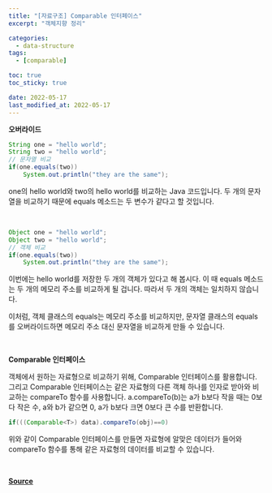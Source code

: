 ```yaml
---
title: "[자료구조] Comparable 인터페이스"
excerpt: "객체지향 정리"

categories:
  - data-structure
tags:
  - [comparable]

toc: true
toc_sticky: true

date: 2022-05-17
last_modified_at: 2022-05-17
---
```


**오버라이드**

```java
String one = "hello world";
String two = "hello world";
// 문자열 비교
if(one.equals(two))
	System.out.println("they are the same");
```
one의 hello world와 two의 hello world를 비교하는 Java 코드입니다. 두 개의 문자열을 비교하기 때문에 equals 메소드는 두 변수가 같다고 할 것입니다.

 <br>

```java
Object one = "hello world";
Object two = "hello world";
// 객체 비교
if(one.equals(two))
	System.out.println("they are the same");
```

이번에는 hello world를 저장한 두 개의 객체가 있다고 해 봅시다. 이 때 equals 메소드는 두 개의 메모리 주소를 비교하게 될 겁니다. 따라서 두 개의 객체는 일치하지 않습니다.

이처럼, 객체 클래스의 equals는 메모리 주소를 비교하지만, 문자열 클래스의 equals를 오버라이드하면 메모리 주소 대신 문자열을 비교하게 만들 수 있습니다.

<br>

**Comparable 인터페이스**

 

객체에서 원하는 자료형으로 비교하기 위해, Comparable 인터페이스를 활용합니다. 그리고 Comparable 인터페이스는 같은 자료형의 다른 객체 하나를 인자로 받아와 비교하는 compareTo 함수를 사용합니다. a.compareTo(b)는  a가 b보다 작을 때는 0보다 작은 수, a와 b가 같으면 0, a가 b보다 크면 0보다 큰 수를 반환합니다.

```java
if(((Comparable<T>) data).compareTo(obj)==0)
```

위와 같이 Comparable 인터페이스를 만들면 자료형에 알맞은 데이터가 들어와 compareTo 함수를 통해 같은 자료형의 데이터를 비교할 수 있습니다.

<br>

[**Source**](https://www.boostcourse.org/cs204/joinLectures/145114)